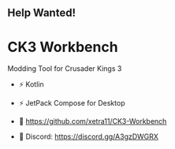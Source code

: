 ## Help Wanted!

# CK3 Workbench
Modding Tool for Crusader Kings 3

- ⚡ Kotlin
- ⚡ JetPack Compose for Desktop

- 🌱 https://github.com/xetra11/CK3-Workbench
- 💬 Discord: https://discord.gg/A3gzDWGRX

<!--
**xetra11/xetra11** is a ✨ _special_ ✨ repository because its `README.md` (this file) appears on your GitHub profile.

Here are some ideas to get you started:

- 🔭 I’m currently working on ...
- 🌱 I’m currently learning ...
- 👯 I’m looking to collaborate on ...
- 🤔 I’m looking for help with ...
- 💬 Ask me about ...
- 📫 How to reach me: ...
- 😄 Pronouns: ...
- ⚡ Fun fact: ...
-->
